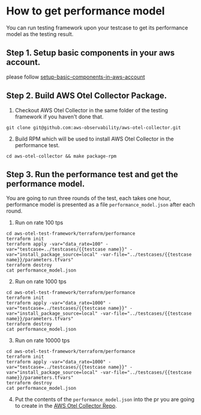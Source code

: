 # How to get performance model

You can run testing framework upon your testcase to get its performance model as the testing result. 

## Step 1. Setup basic components in your aws account.

please follow [setup-basic-components-in-aws-account](setup-basic-components-in-aws-account.md)


## Step 2. Build AWS Otel Collector Package. 

1. Checkout AWS Otel Collector in the same folder of the testing framework if you haven't done that.

```
git clone git@github.com:aws-observability/aws-otel-collector.git
```

2. Build RPM which will be used to install AWS Otel Collector in the performance test.

```
cd aws-otel-collector && make package-rpm
```

## Step 3. Run the performance test and get the performance model.

You are going to run three rounds of the test, each takes one hour, performance model is presented as a file `performance_model.json` after each round.


1. Run on rate 100 tps

```shell
cd aws-otel-test-framework/terraform/performance
terraform init
terraform apply -var="data_rate=100" -var="testcase=../testcases/{{testcase name}}" -var="install_package_source=local" -var-file="../testcases/{{testcase name}}/parameters.tfvars"
terraform destroy
cat performance_model.json
```

2. Run on rate 1000 tps

```shell
cd aws-otel-test-framework/terraform/performance
terraform init
terraform apply -var="data_rate=1000" -var="testcase=../testcases/{{testcase name}}" -var="install_package_source=local" -var-file="../testcases/{{testcase name}}/parameters.tfvars"
terraform destroy
cat performance_model.json
```

3. Run on rate 10000 tps

```
cd aws-otel-test-framework/terraform/performance
terraform init
terraform apply -var="data_rate=1000" -var="testcase=../testcases/{{testcase name}}" -var="install_package_source=local" -var-file="../testcases/{{testcase name}}/parameters.tfvars"
terraform destroy
cat performance_model.json
```

4. Put the contents of the `performance_model.json` into the pr you are going to create in the [AWS Otel Collector Repo](https://github.com/aws-observability/aws-otel-collector). 

